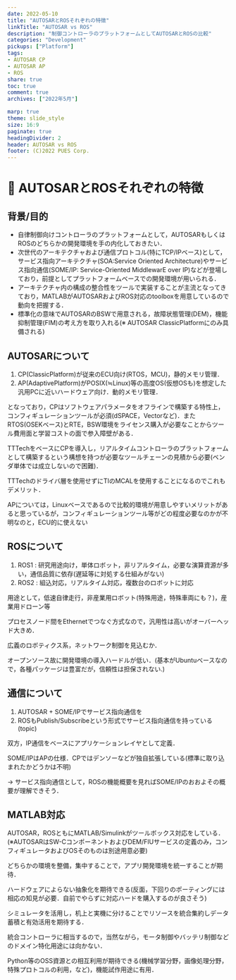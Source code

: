 ```yaml
---
date: 2022-05-10
title: "AUTOSARとROSそれぞれの特徴"
linkTitle: "AUTOSAR vs ROS"
description: "制御コントローラのプラットフォームとしてAUTOSARとROSの比較"
categories: "Development"
pickups: ["Platform"]
tags:
- AUTOSAR CP
- AUTOSAR AP
- ROS
share: true
toc: true
comment: true
archives: ["2022年5月"]

marp: true
theme: slide_style
size: 16:9
paginate: true
headingDivider: 2
header: AUTOSAR vs ROS
footer: (C)2022 PUES Corp.
---
```

# <!-- fit --> :memo: AUTOSARとROSそれぞれの特徴
<!-- _class: title -->

## 背景/目的

- 自律制御向けコントローラのプラットフォームとして，AUTOSARもしくはROSのどちらかの開発環境を手の内化しておきたい．
- 次世代のアーキテクチャおよび通信プロトコル(特にTCP/IPベース)として，サービス指向アーキテクチャ(SOA:Service Oriented Architecture)やサービス指向通信(SOME/IP: Service-Oriented MiddlewarE over IP)などが登場しており，前提としてプラットフォームベースでの開発環境が用いられる．
- アーキテクチャ内の構成の整合性をツールで実装することが主流となってきており，MATLABがAUTOSARおよびROS対応のtoolboxを用意しているので動向を把握する．
- 標準化の意味でAUTOSARのBSWで用意される，故障状態管理(DEM)，機能抑制管理(FIM)の考え方を取り入れる(※ AUTOSAR ClassicPlatformにのみ具備される)

## AUTOSARについて

1. CP(ClassicPlatform)が従来のECU向け(RTOS，MCU)，静的メモリ管理．
2. AP(AdaptivePlatform)がPOSIX(≒Linux)等の高度OS(仮想OSも)を想定した汎用PCに近いハードウェア向け．動的メモリ管理．

となっており，CPはソフトウェアパラメータをオフラインで構築する特性上，コンフィギュレーションツールが必須(dSPACE，Vectorなど)．またRTOS(OSEKベース)とRTE，BSW環境をライセンス購入が必要なことからツール費用面と学習コストの面で参入障壁がある．

TTTechをベースにCPを導入し，リアルタイムコントローラのプラットフォームとして構築するという構想を持つが必要なツールチェーンの見積から必要(ベンダ単体では成立しないので困難)．

TTTechのドライバ層を使用せずにTIのMCALを使用することになるのでこれもデメリット．

APについては，Linuxベースであるので比較的環境が用意しやすいメリットがあると思っているが，コンフィギュレーションツール等がどの程度必要なのかが不明なのと，ECU的に使えない

## ROSについて

1. ROS1 : 研究用途向け，単体ロボット，非リアルタイム，必要な演算資源が多い，通信品質に依存(遅延等に対処する仕組みがない)
2. ROS2 : 組込対応，リアルタイム対応，複数台のロボットに対応

用途として，低速自律走行，非産業用ロボット(特殊用途，特殊車両にも？)，産業用ドローン等

プロセスノード間をEthernetでつなぐ方式なので，汎用性は高いがオーバーヘッド大きめ．

広義のロボティクス系，ネットワーク制御を見込むか．

オープンソース故に開発環境の導入ハードルが低い．(基本がUbuntuベースなので，各種パッケージは豊富だが，信頼性は担保されない.)

## 通信について

1. AUTOSAR + SOME/IPでサービス指向通信を
2. ROSもPublish/Subscribeという形式でサービス指向通信を持っている(topic)

双方，IP通信をベースにアプリケーションレイヤとして定義．

SOME/IPはAPの仕様．CPではデンソーなどが独自拡張している(標準に取り込まれたかどうかは不明)

→ サービス指向通信として，ROSの機能概要を見ればSOME/IPのおおよその概要が理解できそう．

## MATLAB対応

AUTOSAR，ROSともにMATLAB/Simulinkがツールボックス対応をしている．(※AUTOSARはSW-CコンポーネントおよびDEM/FIUサービスの定義のみ，コンフィギュレータおよびOSそのものは別途用意必要)

どちらかの環境を整備，集中することで，アプリ開発環境を統一することが期待．

ハードウェアによらない抽象化を期待できる(反面，下回りのポーティングには相応の知見が必要．自前でやらずに対応ハードを購入するのが良さそう)

シミュレータを活用し，机上と実機に分けることでリソースを統合集約しデータ蓄積と有効活用を期待する．

統合コントローラに相当するので，当然ながら，モータ制御やバッテリ制御などのドメイン特化用途には向かない．

Python等のOSS資源との相互利用が期待できる(機械学習分野，画像処理分野，特殊プロトコルの利用，など)，機能試作用途に有用．